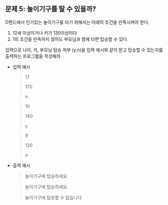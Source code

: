 ## 문제 5: 놀이기구를 탈 수 있을까?

D랜드에서 인기있는 놀이기구를 타기 위해서는 아래의 조건을 만족시켜야 한다.

1. 12세 이상이거나 키가 130이상이다
2. 1의 조건을 만족하지 않아도 부모님과 함께 타면 탑승할 수 있다.

입력으로 나이, 키, 부모님 탑승 여부 (y,n)을 입력 예시와 같이 받고 탑승할 수 있는지를 출력하는 프로그램을 작성해라

+ 입력 예시

  > 17
  >
  > 170
  >
  > n

  > 10
  >
  > 140
  >
  > y

  > 9
  >
  > 120
  >
  > n

+ 출력 예시

  > 놀이기구에 탑승하세요

  > 놀이기구에 탑승하세요

  > 놀이기구에 탑승할 수 없습니다